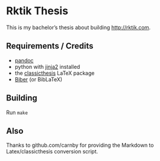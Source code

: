 # Rktik Thesis

This is my bachelor’s thesis about building http://rktik.com.

## Requirements / Credits

  * [pandoc](http://johnmacfarlane.net/pandoc)
  * python with [jinja2](http://jinja.pocoo.org/) installed
  * the [classicthesis](http://www.ctan.org/tex-archive/macros/latex/contrib/classicthesis/) LaTeX package
  * [Biber](http://biblatex-biber.sourceforge.net/) (or BibLaTeX)

## Building

Run `make`

## Also

Thanks to github.com/carnby for providing the Markdown to Latex/classicthesis conversion script.

